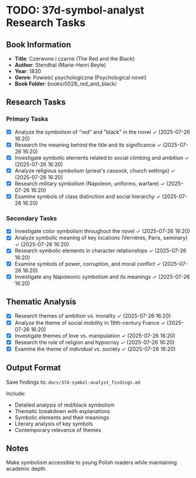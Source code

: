 # TODO: 37d-symbol-analyst Research Tasks

## Book Information
- **Title**: Czerwone i czarne (The Red and the Black)
- **Author**: Stendhal (Marie-Henri Beyle)
- **Year**: 1830
- **Genre**: Powieść psychologiczna (Psychological novel)
- **Book Folder**: books/0028_red_and_black/

## Research Tasks

### Primary Tasks
- [x] Analyze the symbolism of "red" and "black" in the novel ✓ (2025-07-26 16:20)
- [x] Research the meaning behind the title and its significance ✓ (2025-07-26 16:20)
- [x] Investigate symbolic elements related to social climbing and ambition ✓ (2025-07-26 16:20)
- [x] Analyze religious symbolism (priest's cassock, church settings) ✓ (2025-07-26 16:20)
- [x] Research military symbolism (Napoleon, uniforms, warfare) ✓ (2025-07-26 16:20)
- [x] Examine symbols of class distinction and social hierarchy ✓ (2025-07-26 16:20)

### Secondary Tasks
- [x] Investigate color symbolism throughout the novel ✓ (2025-07-26 16:20)
- [x] Analyze symbolic meaning of key locations (Verrières, Paris, seminary) ✓ (2025-07-26 16:20)
- [x] Research symbolic elements in character relationships ✓ (2025-07-26 16:20)
- [x] Examine symbols of power, corruption, and moral conflict ✓ (2025-07-26 16:20)
- [x] Investigate any Napoleonic symbolism and its meanings ✓ (2025-07-26 16:20)

## Thematic Analysis
- [x] Research themes of ambition vs. morality ✓ (2025-07-26 16:20)
- [x] Analyze the theme of social mobility in 19th-century France ✓ (2025-07-26 16:20)
- [x] Investigate themes of love vs. manipulation ✓ (2025-07-26 16:20)
- [x] Research the role of religion and hypocrisy ✓ (2025-07-26 16:20)
- [x] Examine the theme of individual vs. society ✓ (2025-07-26 16:20)

## Output Format
Save findings to: `docs/37d-symbol-analyst_findings.md`

Include:
- Detailed analysis of red/black symbolism
- Thematic breakdown with explanations
- Symbolic elements and their meanings
- Literary analysis of key symbols
- Contemporary relevance of themes

## Notes
Make symbolism accessible to young Polish readers while maintaining academic depth.